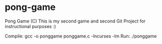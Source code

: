 # pong-game

Pong Game (C)
This is my second game and second Git Project for instructional purposes :)

Compile: gcc -o ponggame ponggame.c -lncurses -lm
Run: ./ponggame
